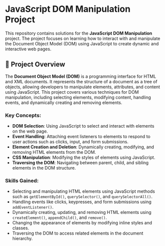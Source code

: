 # JavaScript DOM Manipulation Project

This repository contains solutions for the **JavaScript DOM Manipulation** project. The project focuses on learning how to interact with and manipulate the Document Object Model (DOM) using JavaScript to create dynamic and interactive web pages.

## 📝 Project Overview

The **Document Object Model (DOM)** is a programming interface for HTML and XML documents. It represents the structure of a document as a tree of objects, allowing developers to manipulate elements, attributes, and content using JavaScript. This project covers various techniques for DOM manipulation, including selecting elements, modifying content, handling events, and dynamically creating and removing elements.

### Key Concepts:
- **DOM Selection**: Using JavaScript to select and interact with elements on the web page.
- **Event Handling**: Attaching event listeners to elements to respond to user actions such as clicks, input, and form submissions.
- **Element Creation and Deletion**: Dynamically creating, modifying, and removing HTML elements from the DOM.
- **CSS Manipulation**: Modifying the styles of elements using JavaScript.
- **Traversing the DOM**: Navigating between parent, child, and sibling elements in the DOM structure.

### Skills Gained:
- Selecting and manipulating HTML elements using JavaScript methods such as `getElementById()`, `querySelector()`, and `querySelectorAll()`.
- Handling events like clicks, keypresses, and form submissions using `addEventListener()`.
- Dynamically creating, updating, and removing HTML elements using `createElement()`, `appendChild()`, and `remove()`.
- Changing the appearance of elements by modifying inline styles and classes.
- Traversing the DOM to access related elements in the document hierarchy.
